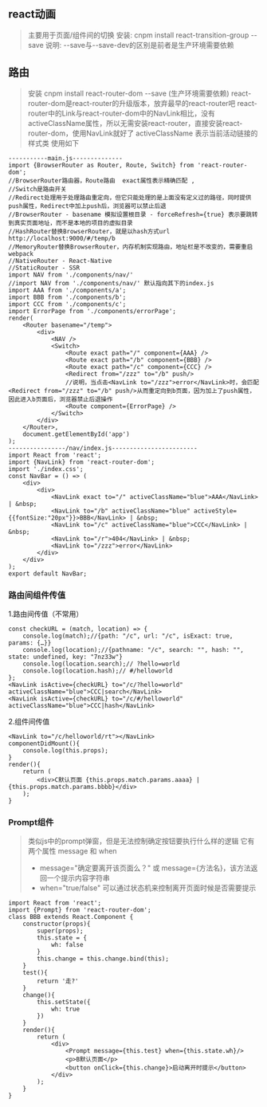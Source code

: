 ## react动画
> 主要用于页面/组件间的切换
> 安装: cnpm install react-transition-group --save
> 说明: --save与--save-dev的区别是前者是生产环境需要依赖

## 路由
> 安装 cnpm install react-router-dom --save (生产环境需要依赖)
> react-router-dom是react-router的升级版本，放弃最早的react-router吧
> react-router中的Link与react-router-dom中的NavLink相比，没有activeClassName属性，所以无需安装react-router，直接安装react-router-dom，使用NavLink就好了
> activeClassName 表示当前活动链接的样式类
> 使用如下
```
-----------main.js--------------
import {BrowserRouter as Router, Route, Switch} from 'react-router-dom';
//BrowserRouter路由器，Route路由  exact属性表示精确匹配 ,
//Switch是路由开关
//Redirect处理用于处理路由重定向，但它只能处理的是上面没有定义过的路径，同时提供push属性，Redirect中加上push后，浏览器可以禁止后退
//BrowserRouter - basename 模拟设置根目录 - forceRefresh={true} 表示要跳转到真实页面地址，而不是本地的项目的虚拟目录
//HashRouter替换BrowserRouter，就是以hash方式url http://localhost:9000/#/temp/b
//MemoryRouter替换BrowserRouter，内存机制实现路由，地址栏是不改变的，需要重启webpack
//NativeRouter - React-Native
//StaticRouter - SSR
import NAV from './components/nav/'
//import NAV from './components/nav/' 默认指向其下的index.js
import AAA from './components/a';
import BBB from './components/b';
import CCC from './components/c';
import ErrorPage from './components/errorPage';
render(
    <Router basename="/temp">
        <div>
            <NAV /> 
            <Switch>
                <Route exact path="/" component={AAA} />    
                <Route exact path="/b" component={BBB} />   
                <Route exact path="/c" component={CCC} />   
                <Redirect from="/zzz" to="/b" push/>
                //说明，当点击<NavLink to="/zzz">error</NavLink>时，会匹配<Redirect from="/zzz" to="/b" push/>从而重定向到b页面，因为加上了push属性，因此进入b页面后，浏览器禁止后退操作
                <Route component={ErrorPage} /> 
            </Switch>
        </div>
    </Router>,
    document.getElementById('app')
);
----------------/nav/index.js------------------------
import React from 'react';
import {NavLink} from 'react-router-dom';
import './index.css';
const NavBar = () => (
    <div>
        <div>
            <NavLink exact to="/" activeClassName="blue">AAA</NavLink> | &nbsp;
            <NavLink to="/b" activeClassName="blue" activeStyle={{fontSize:"20px"}}>BBB</NavLink> | &nbsp;
            <NavLink to="/c" activeClassName="blue">CCC</NavLink> | &nbsp;
            <NavLink to="/r">404</NavLink> | &nbsp;
            <NavLink to="/zzz">error</NavLink>
        </div>
    </div>
);
export default NavBar;
```
### 路由间组件传值
1.路由间传值（不常用）
```
const checkURL = (match, location) => {
    console.log(match);//{path: "/c", url: "/c", isExact: true, params: {…}}
    console.log(location);//{pathname: "/c", search: "", hash: "", state: undefined, key: "7nz33w"}
    console.log(location.search);// ?hello=world
    console.log(location.hash);// #/helloworld
};
<NavLink isActive={checkURL} to="/c/?hello=world" activeClassName="blue">CCC|search</NavLink>
<NavLink isActive={checkURL} to="/c/#/helloworld" activeClassName="blue">CCC|hash</NavLink>
```
2.组件间传值
```
<NavLink to="/c/helloworld/rt"></NavLink>
componentDidMount(){
    console.log(this.props);
}
render(){
    return (
        <div>C默认页面 {this.props.match.params.aaaa} | {this.props.match.params.bbbb}</div>
    );
}
```
### Prompt组件
> 类似js中的prompt弹窗，但是无法控制确定按钮要执行什么样的逻辑
> 它有两个属性 message 和 when
> - message="确定要离开该页面么？" 或 message={方法名}，该方法返回一个提示内容字符串
> - when="true/false" 可以通过状态机来控制离开页面时候是否需要提示
```
import React from 'react';
import {Prompt} from 'react-router-dom';
class BBB extends React.Component {
    constructor(props){
        super(props);
        this.state = {
            wh: false
        }
        this.change = this.change.bind(this);
    }
    test(){
        return '走?'
    }
    change(){
        this.setState({
            wh: true
        })
    }
    render(){
        return (
            <div>
                <Prompt message={this.test} when={this.state.wh}/>
                <p>B默认页面</p>
                <button onClick={this.change}>启动离开时提示</button>
            </div>
        );
    }
}
```
